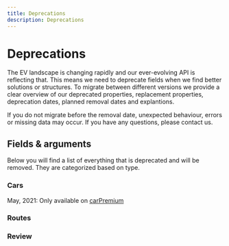 ```yaml
---
title: Deprecations
description: Deprecations
---
```


# Deprecations

The EV landscape is changing rapidly and our ever-evolving API is reflecting that. This means we need to deprecate fields when we find better solutions or structures. To migrate between different versions we provide a clear overview of our deprecated properties, replacement properties, deprecation dates, planned removal dates and explantions.

<note display="block">

If you do not migrate before the removal date, unexpected behaviour, errors or missing data may occur. If you have any questions, please contact us.

</note>

## Fields & arguments

Below you will find a list of everything that is deprecated and will be removed. They are categorized based on type.

### Cars

<deprecated-item from-title="make" to-title="naming.make" description="May, 2021: Improved field clustering and scalability" supported-until="Nov, 2021"></deprecated-item>

<deprecated-item from-title="fastChargingSupport" to-title="routing.fastChargingSupport" description="May, 2021: Improved field clustering and scalability" supported-until="Nov, 2021"></deprecated-item>

<deprecated-item from-title="power" to-title="drivetrain.power" supported-until="Nov, 2021">

May, 2021: Only available on [carPremium](http://chargetrip.com)

</deprecated-item>

<deprecated-item from-title="auxConsumption" description="May, 2021: Field removed. Aux consumption is handled internally." supported-until="Nov, 2021"></deprecated-item>

### Routes

<deprecated-item from-title="user" description="May, 2021: Field removed. User is handled internally." supported-until="Nov, 2021"></deprecated-item>

### Review

<deprecated-item from-title="user.firstName" description="May, 2021: Field removed. User property is no longer supported." supported-until="Nov, 2021"></deprecated-item>

<right-aside>

<latest-updates></latest-updates>

</right-aside>
